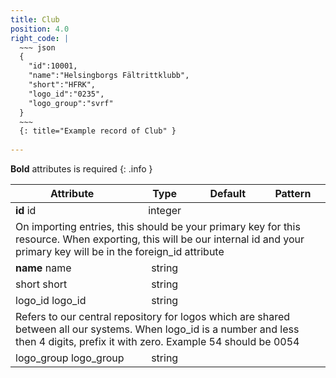 ```yaml
---
title: Club
position: 4.0
right_code: |
  ~~~ json
  {
    "id":10001,
    "name":"Helsingborgs Fältrittklubb",
    "short":"HFRK",
    "logo_id":"0235",
    "logo_group":"svrf"
  }
  ~~~
  {: title="Example record of Club" }
  
---
```

**Bold** attributes is required
{: .info }
<table>
<thead>
<th>Attribute</th>
<th style="text-align: center">Type</th>
<th style="text-align: center">Default</th>
<th style="text-align: center">Pattern</th>
</thead>
<tbody>
<tr>
<td>
<strong>id</strong>
<span class="searchable">id</span></td>
<td style="text-align: center">integer</td>
<td style="text-align: center"></td>
<td></td>
</tr>
<tr>
<td colspan="5">On importing entries, this should be your primary key for this resource. When exporting, this will be our internal id and your primary key will be in the foreign_id attribute</td>
</tr>
<tr>
<td>
<strong>name</strong>
<span class="searchable">name</span></td>
<td style="text-align: center">string</td>
<td style="text-align: center"></td>
<td></td>
</tr>
<tr>
<td>
short
<span class="searchable">short</span></td>
<td style="text-align: center">string</td>
<td style="text-align: center"></td>
<td></td>
</tr>
<tr>
<td>
logo_<wbr>id
<span class="searchable">logo_id</span></td>
<td style="text-align: center">string</td>
<td style="text-align: center"></td>
<td></td>
</tr>
<tr>
<td colspan="5">Refers to our central repository for logos which are shared between all our systems. When logo_id is a number and less then 4 digits, prefix it with zero. Example 54 should be 0054</td>
</tr>
<tr>
<td>
logo_<wbr>group
<span class="searchable">logo_group</span></td>
<td style="text-align: center">string</td>
<td style="text-align: center"></td>
<td></td>
</tr>
</tbody>
</table>